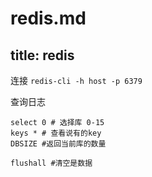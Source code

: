 # redis.md

## title: redis

连接 `redis-cli -h host -p 6379`

查询日志

```text
select 0 # 选择库 0-15
keys * # 查看说有的key
DBSIZE #返回当前库的数量

flushall #清空是数据
```

